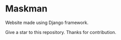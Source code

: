 # Maskman
Website made using Django framework.

Give a star to this repository.
Thanks for contribution.
